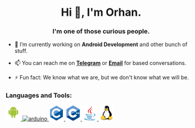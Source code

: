 <h1 align="center">Hi 👋, I'm Orhan.</h1>
<h3 align="center">I'm one of those curious people.</h3>

<!-- <img align="right" alt="Olive Trees" width=360 src="https://upload.wikimedia.org/wikipedia/commons/e/e8/Van_Gogh_The_Olive_Trees..jpg"> -->

- 🔭 I’m currently working on **Android Development** and other bunch of stuff.

- 📫 You can reach me on **[Telegram](https://t.me/unrasyonel)** or **[Email](mailto:orhaner3141@proton.me)** for based conversations.

- ⚡ Fun fact: We know what we are, but we don't know what we will be.

<h3 align="left">Languages and Tools:</h3>
<p align="left"> <a href="https://developer.android.com" target="_blank" rel="noreferrer"> <img src="https://raw.githubusercontent.com/devicons/devicon/master/icons/android/android-original-wordmark.svg" alt="android" width="40" height="40"/> </a> <a href="https://www.arduino.cc/" target="_blank" rel="noreferrer"> <img src="https://cdn.worldvectorlogo.com/logos/arduino-1.svg" alt="arduino" width="40" height="40"/> </a> <a href="https://www.cprogramming.com/" target="_blank" rel="noreferrer"> <img src="https://raw.githubusercontent.com/devicons/devicon/master/icons/c/c-original.svg" alt="c" width="40" height="40"/> </a> <a href="https://www.w3schools.com/cpp/" target="_blank" rel="noreferrer"> <img src="https://raw.githubusercontent.com/devicons/devicon/master/icons/cplusplus/cplusplus-original.svg" alt="cplusplus" width="40" height="40"/> </a> <a href="https://www.java.com" target="_blank" rel="noreferrer"> <img src="https://raw.githubusercontent.com/devicons/devicon/master/icons/java/java-original.svg" alt="java" width="40" height="40"/> </a> <a href="https://www.linux.org/" target="_blank" rel="noreferrer"> <img src="https://raw.githubusercontent.com/devicons/devicon/master/icons/linux/linux-original.svg" alt="linux" width="40" height="40"/> </a> </p>
